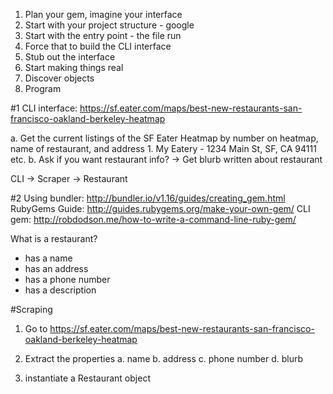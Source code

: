 1. Plan your gem, imagine your interface
2. Start with your project structure - google
3. Start with the entry point - the file run
4. Force that to build the CLI interface
5. Stub out the interface
6. Start making things real
7. Discover objects
8. Program

#1
CLI interface:
https://sf.eater.com/maps/best-new-restaurants-san-francisco-oakland-berkeley-heatmap

a. Get the current listings of the SF Eater Heatmap by number on heatmap, name of restaurant, and address
    1. My Eatery - 1234 Main St, SF, CA 94111
    etc.
b. Ask if you want restaurant info?
    -> Get blurb written about restaurant


 CLI
 ->	Scraper
 	-> Restaurant
 

#2
Using bundler:
http://bundler.io/v1.16/guides/creating_gem.html
RubyGems Guide:
http://guides.rubygems.org/make-your-own-gem/
CLI gem:
http://robdodson.me/how-to-write-a-command-line-ruby-gem/

What is a restaurant?

- has a name
- has an address
- has a phone number
- has a description


#Scraping

1. Go to https://sf.eater.com/maps/best-new-restaurants-san-francisco-oakland-berkeley-heatmap

2. Extract the properties
	a. name
	b. address
	c. phone number
	d. blurb

3. instantiate a Restaurant object

